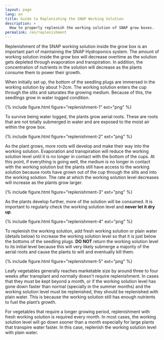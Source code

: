 ```yaml
---
layout: page
lang: en
title: Guide to Replenishing the SNAP Working Solution
description: >
  How to properly replenish the working solution of SNAP grow boxes.
permalink: /en/replenishment
---
```


Replenishment of the SNAP working solution inside the grow box is an important
part of maintaining the SNAP Hydroponics system. The amount of working solution
inside the grow box will decrease overtime as the solution gets depleted through
evaporation and transpiration. In addition, the concentration of nutrients in
the solution will decrease as the plants consume them to power their growth.

When initially set up, the bottom of the seedling plugs are immersed in the
working solution by about 1–2cm. The working solution enters the cup through
the slits and saturates the growing medium. Because of this, the seedlings
grow in water logged condition.

{% include figure.html figure="replenishment-1" ext="png" %}

To survive being water logged, the plants grow aerial roots. These are roots
that are not totally submerged in water and are exposed to the moist air within
the grow box.

{% include figure.html figure="replenishment-2" ext="png" %}

As the plant grows, more roots will develop and make their way into the working
solution. Evaporation and transpiration will reduce the working solution level
until it is no longer in contact with the bottom of the cups. At this point, if
everything is going well, the medium is no longer in contact with the working
solution but the plants still have access to the working solution because roots
have grown out of the cup through the slits and into the working solution.
The rate at which the working solution level decreases will increase as the plants grow larger.

{% include figure.html figure="replenishment-3" ext="png" %}

As the plants develop further, more of the solution will be consumed. It is
important to regularly check the working solution level and **never let it dry up**.


{% include figure.html figure="replenishment-4" ext="png" %}

To replenish the working solution, add fresh working solution or plain water
(details below) to increase the working solution level so that it is just below
the bottoms of the seedling plugs. **DO NOT** return the working solution level to
its initial level because this will very likely submerge a majority of the 
aerial roots and cause the plants to wilt and eventually kill them.

{% include figure.html figure="replenishment-5" ext="png" %}

Leafy vegetables generally reaches marketable size by around three to four weeks
after transplant and normally doesn't require replenishment. In cases that they
must be kept beyond a month, or if the working solution level has gone down faster
than normal (specially in the summer months) and the working solution level must
be replenished, they should be replenished with plain water. This is because the
working solution still has enough nutrients to fuel the plant’s growth.

For vegetables that require a longer growing period, replenishment with fresh
working solution is required every month. In most cases, the working solution
level will go down sooner than a month especially for large plants that transpire
water faster. In this case, replenish the working solution level with plain water.
